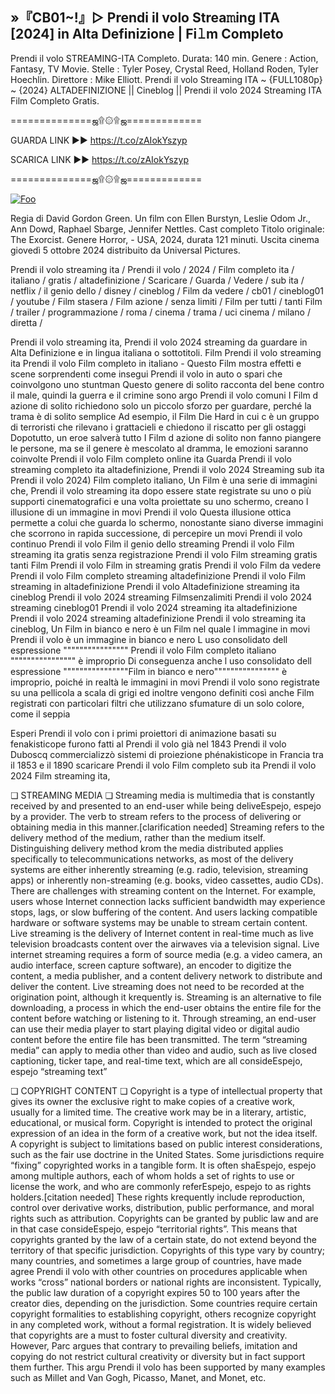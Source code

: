 ## »『CB01~!』▷ Prendi il volo Strea𝚖ing ITA [2024] in Alta Definizione | Fi𝚕m Completo

Prendi il volo STREAMING-ITA Completo. Durata: 140 min. Genere : Action, Fantasy, TV Movie. Stelle : Tyler Posey, Crystal Reed, Holland Roden, Tyler Hoechlin. Direttore : Mike Elliott. Prendi il volo Streaming ITA ~ {FULL1080p} ~ {2024} ALTADEFINIZIONE || Cineblog || Prendi il volo 2024 Streaming ITA Film Completo Gratis.

==============ஜ۩۞۩ஜ=============

GUARDA LINK ►► https://t.co/zAIokYszyp

SCARICA LINK ►► https://t.co/zAIokYszyp

==============ஜ۩۞۩ஜ=============

<p dir="auto"><a href="https://t.co/iQ3QRPWNNe" rel="nofollow"><img src="https://camo.githubusercontent.com/917e6ed5c302499242165dcc02bdbce85c075fd21b35918eb9c0b771855261b8/68747470733a2f2f7374617469632e7769787374617469632e636f6d2f6d656469612f6232343966395f61646163386637306662336634356238383639313639366337376465313866337e6d76322e676966" alt="Foo" style="max-width: 100%;"></a></p>

Regia di David Gordon Green. Un film con Ellen Burstyn, Leslie Odom Jr., Ann Dowd, Raphael Sbarge, Jennifer Nettles. Cast completo Titolo originale: The Exorcist. Genere Horror, - USA, 2024, durata 121 minuti. Uscita cinema giovedì 5 ottobre 2024 distribuito da Universal Pictures.

Prendi il volo streaming ita / Prendi il volo / 2024 / Film completo ita / italiano / gratis / altadefinizione / Scaricare / Guarda / Vedere / sub ita / netflix / il genio dello / disney / cineblog / Film da vedere / cb01 / cineblog01 / youtube / Film stasera / Film azione / senza limiti / Film per tutti / tanti Film / trailer / programmazione / roma / cinema / trama / uci cinema / milano / diretta /

Prendi il volo streaming ita, Prendi il volo 2024 streaming da guardare in Alta Definizione e in lingua italiana o sottotitoli. Film Prendi il volo streaming ita Prendi il volo Film completo in italiano - Questo Film mostra effetti e scene sorprendenti come insegui Prendi il volo in auto o spari che coinvolgono uno stuntman Questo genere di solito racconta del bene contro il male, quindi la guerra e il crimine sono argo Prendi il volo comuni I Film d azione di solito richiedono solo un piccolo sforzo per guardare, perché la trama è di solito semplice Ad esempio, il Film Die Hard in cui c è un gruppo di terroristi che rilevano i grattacieli e chiedono il riscatto per gli ostaggi Dopotutto, un eroe salverà tutto I Film d azione di solito non fanno piangere le persone, ma se il genere è mescolato al dramma, le emozioni saranno coinvolte Prendi il volo Film completo online ita Guarda Prendi il volo streaming completo ita altadefinizione, Prendi il volo 2024 Streaming sub ita Prendi il volo 2024) Film completo italiano, Un Film è una serie di immagini che, Prendi il volo streaming ita dopo essere state registrate su uno o più supporti cinematografici e una volta proiettate su uno schermo, creano l illusione di un immagine in movi Prendi il volo Questa illusione ottica permette a colui che guarda lo schermo, nonostante siano diverse immagini che scorrono in rapida successione, di percepire un movi Prendi il volo continuo Prendi il volo Film il genio dello streaming Prendi il volo Film streaming ita gratis senza registrazione Prendi il volo Film streaming gratis tanti Film Prendi il volo Film in streaming gratis Prendi il volo Film da vedere Prendi il volo Film completo streaming altadefinizione Prendi il volo Film streaming in altadefinizione Prendi il volo Altadefinizione streaming ita cineblog Prendi il volo 2024 streaming Filmsenzalimiti Prendi il volo 2024 streaming cineblog01 Prendi il volo 2024 streaming ita altadefinizione Prendi il volo 2024 streaming altadefinizione Prendi il volo streaming ita cineblog, Un Film in bianco e nero è un Film nel quale l immagine in movi Prendi il volo è un immagine in bianco e nero L uso consolidato dell espressione """""""""""""""" Prendi il volo Film completo italiano """""""""""""""" è improprio Di conseguenza anche l uso consolidato dell espressione """"""""""""""""Film in bianco e nero"""""""""""""""" è improprio, poiché in realtà le immagini in movi Prendi il volo sono registrate su una pellicola a scala di grigi ed inoltre vengono definiti così anche Film registrati con particolari filtri che utilizzano sfumature di un solo colore, come il seppia

Esperi Prendi il volo con i primi proiettori di animazione basati su fenakisticope furono fatti al Prendi il volo già nel 1843 Prendi il volo Duboscq commercializzò sistemi di proiezione phénakisticope in Francia tra il 1853 e il 1890 scaricare Prendi il volo Film completo sub ita Prendi il volo 2024 Film streaming ita,

❏ STREAMING MEDIA ❏ Streaming media is multimedia that is constantly received by and presented to an end-user while being deliveEspejo, espejo by a provider. The verb to stream refers to the process of delivering or obtaining media in this manner.[clarification needed] Streaming refers to the delivery method of the medium, rather than the medium itself. Distinguishing delivery method krom the media distributed applies specifically to telecommunications networks, as most of the delivery systems are either inherently streaming (e.g. radio, television, streaming apps) or inherently non-streaming (e.g. books, video cassettes, audio CDs). There are challenges with streaming content on the Internet. For example, users whose Internet connection lacks sufficient bandwidth may experience stops, lags, or slow buffering of the content. And users lacking compatible hardware or software systems may be unable to stream certain content. Live streaming is the delivery of Internet content in real-time much as live television broadcasts content over the airwaves via a television signal. Live internet streaming requires a form of source media (e.g. a video camera, an audio interface, screen capture software), an encoder to digitize the content, a media publisher, and a content delivery network to distribute and deliver the content. Live streaming does not need to be recorded at the origination point, although it krequently is. Streaming is an alternative to file downloading, a process in which the end-user obtains the entire file for the content before watching or listening to it. Through streaming, an end-user can use their media player to start playing digital video or digital audio content before the entire file has been transmitted. The term “streaming media” can apply to media other than video and audio, such as live closed captioning, ticker tape, and real-time text, which are all consideEspejo, espejo “streaming text”

❏ COPYRIGHT CONTENT ❏ Copyright is a type of intellectual property that gives its owner the exclusive right to make copies of a creative work, usually for a limited time. The creative work may be in a literary, artistic, educational, or musical form. Copyright is intended to protect the original expression of an idea in the form of a creative work, but not the idea itself. A copyright is subject to limitations based on public interest considerations, such as the fair use doctrine in the United States. Some jurisdictions require “fixing” copyrighted works in a tangible form. It is often shaEspejo, espejo among multiple authors, each of whom holds a set of rights to use or license the work, and who are commonly referEspejo, espejo to as rights holders.[citation needed] These rights krequently include reproduction, control over derivative works, distribution, public performance, and moral rights such as attribution. Copyrights can be granted by public law and are in that case consideEspejo, espejo “territorial rights”. This means that copyrights granted by the law of a certain state, do not extend beyond the territory of that specific jurisdiction. Copyrights of this type vary by country; many countries, and sometimes a large group of countries, have made agree Prendi il volo with other countries on procedures applicable when works “cross” national borders or national rights are inconsistent. Typically, the public law duration of a copyright expires 50 to 100 years after the creator dies, depending on the jurisdiction. Some countries require certain copyright formalities to establishing copyright, others recognize copyright in any completed work, without a formal registration. It is widely believed that copyrights are a must to foster cultural diversity and creativity. However, Parc argues that contrary to prevailing beliefs, imitation and copying do not restrict cultural creativity or diversity but in fact support them further. This argu Prendi il volo has been supported by many examples such as Millet and Van Gogh, Picasso, Manet, and Monet, etc.

